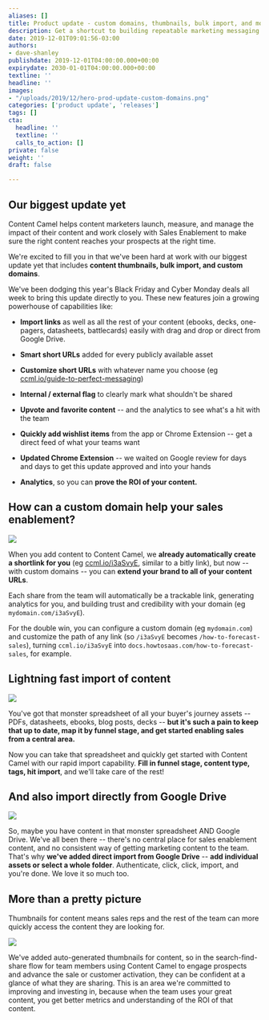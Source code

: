 ```yaml
---
aliases: []
title: Product update - custom domains, thumbnails, bulk import, and more
description: Get a shortcut to building repeatable marketing messaging - Free. Ensure consistent key messages. Includes the PDF and an editable spreadsheet version.
date: 2019-12-01T09:01:56-03:00
authors:
- dave-shanley
publishdate: 2019-12-01T04:00:00.000+00:00
expirydate: 2030-01-01T04:00:00.000+00:00
textline: ''
headline: ''
images:
- "/uploads/2019/12/hero-prod-update-custom-domains.png"
categories: ['product update', 'releases']
tags: []
cta:
  headline: ''
  textline: ''
  calls_to_action: []
private: false
weight: ''
draft: false

---
```

## Our biggest update yet
Content Camel helps content marketers launch, measure, and manage the impact of their content and work closely with Sales Enablement to make sure the right content reaches your prospects at the right time. 

We're excited to fill you in that we've been hard at work with our biggest update yet that includes **content thumbnails, bulk import, and custom domains**.


We've been dodging this year's Black Friday and Cyber Monday deals all week to bring this update directly to you. These new features join a growing powerhouse of capabilities like:

* **Import links** as well as all the rest of your content (ebooks, decks, one-pagers, datasheets, battlecards) easily with drag and drop or direct from Google Drive.

* **Smart short URLs** added for every publicly available asset

* **Customize short URLs** with whatever name you choose (eg [ccml.io/guide-to-perfect-messaging](https://ccml.io/guide-to-perfect-messaging))

* **Internal / external flag** to clearly mark what shouldn't be shared

* **Upvote and favorite content** -- and the analytics to see what's a hit with the team

* **Quickly add wishlist items** from the app or Chrome Extension -- get a direct feed of what your teams want

* **Updated Chrome Extension** -- we waited on Google review for days and days to get this update approved and into your hands

* **Analytics**, so you can **prove the ROI of your content.**
 

## How can a custom domain help your sales enablement?

![](/uploads/2019/12/prod-update-custom-domain.png)

When you add content to Content Camel, we **already automatically create a shortlink for you** (eg [ccml.io/i3aSvyE](https://ccml.io/i3aSvyE), similar to a bitly link), but now -- with custom domains -- you can **extend your brand to all of your content URLs**. 

Each share from the team will automatically be a trackable link, generating analytics for you, and building trust and credibility with your domain (eg `mydomain.com/i3aSvyE`). 

For the double win, you can configure a custom domain (eg `mydomain.com`) and customize the path of any link (so `/i3aSvyE` becomes `/how-to-forecast-sales`), turning `ccml.io/i3aSvyE` into `docs.howtosaas.com/how-to-forecast-sales`, for example.

## Lightning fast import of content

![](/uploads/2019/12/prod-update-import-quicklook.gif)

You've got that monster spreadsheet of all your buyer's journey assets -- PDFs, datasheets, ebooks, blog posts, decks -- **but it's such a pain to keep that up to date, map it by funnel stage, and get started enabling sales from a central area.** 

Now you can take that spreadsheet and quickly get started with Content Camel with our rapid import capability. **Fill in funnel stage, content type, tags, hit import**, and we'll take care of the rest! 

## And also import directly from Google Drive

![](/uploads/2019/12/prod-update-gdrive-quicklook.gif)

So, maybe you have content in that monster spreadsheet AND Google Drive. We've all been there -- there's no central place for sales enablement content, and no consistent way of getting marketing content to the team. That's why **we've added direct import from Google Drive** -- **add individual assets or select a whole folder**. Authenticate, click, click, import, and you're done. We love it so much too.

## More than a pretty picture

Thumbnails for content means sales reps and the rest of the team can more quickly access the content they are looking for. 

![](/uploads/2019/12/prod-update-thumbnails.png)

We've added auto-generated thumbnails for content, so in the search-find-share flow for team members using Content Camel to engage prospects and advance the sale or customer activation, they can be confident at a glance of what they are sharing. This is an area we're committed to improving and investing in, because when the team uses your great content, you get better metrics and understanding of the ROI of that content. 